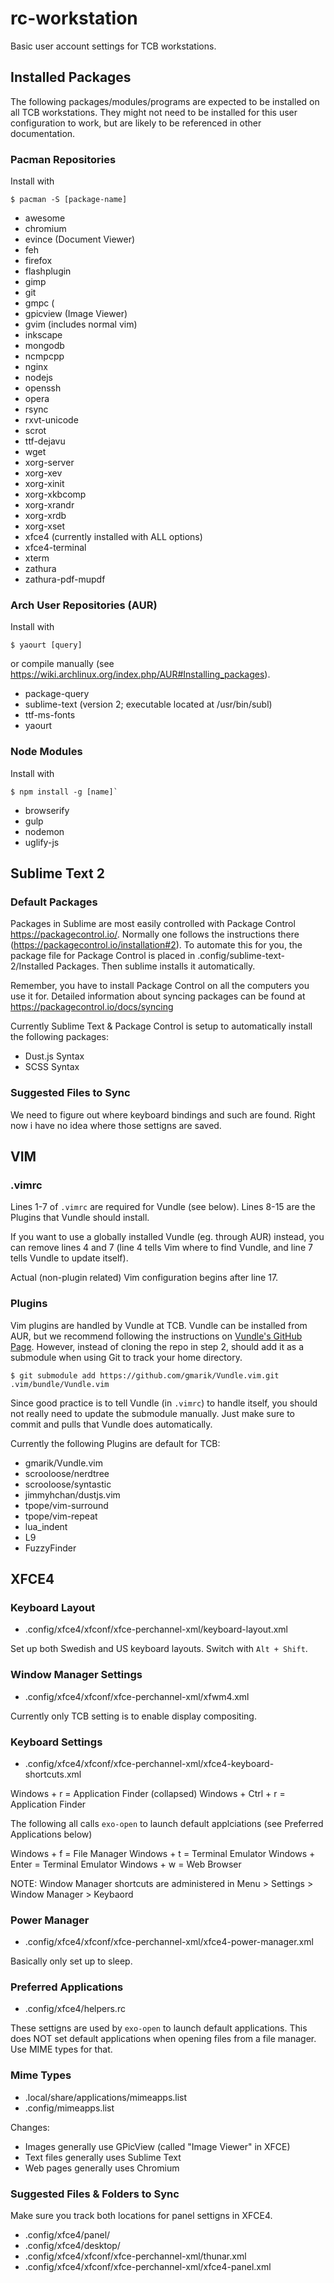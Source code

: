 rc-workstation
==============
Basic user account settings for TCB workstations.

## Installed Packages

The following packages/modules/programs are expected to be installed on all TCB
workstations. They might not need to be installed for this user configuration
to work, but are likely to be referenced in other documentation.

### Pacman Repositories

Install with

```
$ pacman -S [package-name] 
```

- awesome
- chromium
- evince (Document Viewer)
- feh
- firefox
- flashplugin
- gimp
- git
- gmpc (
- gpicview (Image Viewer)
- gvim (includes normal vim)
- inkscape
- mongodb
- ncmpcpp
- nginx
- nodejs
- openssh
- opera
- rsync
- rxvt-unicode
- scrot
- ttf-dejavu
- wget
- xorg-server
- xorg-xev
- xorg-xinit
- xorg-xkbcomp
- xorg-xrandr
- xorg-xrdb
- xorg-xset
- xfce4 (currently installed with ALL options)
- xfce4-terminal
- xterm
- zathura
- zathura-pdf-mupdf

### Arch User Repositories (AUR)

Install with

```
$ yaourt [query]
```

or compile manually (see
<https://wiki.archlinux.org/index.php/AUR#Installing_packages>).

- package-query
- sublime-text (version 2; executable located at /usr/bin/subl)
- ttf-ms-fonts
- yaourt

### Node Modules

Install with 
```
$ npm install -g [name]`
```

- browserify
- gulp
- nodemon
- uglify-js

## Sublime Text 2

### Default Packages

Packages in Sublime are most easily controlled with Package Control
<https://packagecontrol.io/>. Normally one follows the instructions there
(<https://packagecontrol.io/installation#2>). To automate this for you, the
package file for Package Control is placed in .config/sublime-text-2/Installed
Packages. Then sublime installs it automatically.

Remember, you have to install Package Control on all the computers you use it
for.  Detailed information about syncing packages can be found at
<https://packagecontrol.io/docs/syncing>

Currently Sublime Text & Package Control is setup to automatically install the
following packages:

- Dust.js Syntax
- SCSS Syntax

### Suggested Files to Sync

We need to figure out where keyboard bindings and such are found. Right now i
have no idea where those settigns are saved.

## VIM

### .vimrc

Lines 1-7 of `.vimrc` are required for Vundle (see below). Lines 8-15
are the Plugins that Vundle should install.

If you want to use a globally installed Vundle (eg. through AUR) instead,
you can remove lines 4 and 7 (line 4 tells Vim where to find Vundle, and
line 7 tells Vundle to update itself).

Actual (non-plugin related) Vim configuration begins after line 17.

### Plugins

Vim plugins are handled by Vundle at TCB. Vundle can be installed from AUR,
but we recommend following the instructions on [Vundle's GitHub
Page](https://github.com/gmarik/Vundle.vim#quick-start). However, instead
of cloning the repo in step 2, should add it as a submodule when using
Git to track your home directory.
```
$ git submodule add https://github.com/gmarik/Vundle.vim.git .vim/bundle/Vundle.vim
```

Since good practice is to tell Vundle (in `.vimrc`) to handle itself, you should
not really need to update the submodule manually. Just make sure to commit
and pulls that Vundle does automatically.

Currently the following Plugins are default for TCB:

- gmarik/Vundle.vim
- scrooloose/nerdtree
- scrooloose/syntastic
- jimmyhchan/dustjs.vim
- tpope/vim-surround
- tpope/vim-repeat
- lua_indent
- L9
- FuzzyFinder


## XFCE4

### Keyboard Layout

- .config/xfce4/xfconf/xfce-perchannel-xml/keyboard-layout.xml

Set up both Swedish and US keyboard layouts. Switch with `Alt + Shift`.

### Window Manager Settings

- .config/xfce4/xfconf/xfce-perchannel-xml/xfwm4.xml

Currently only TCB setting is to enable display compositing.

### Keyboard Settings

- .config/xfce4/xfconf/xfce-perchannel-xml/xfce4-keyboard-shortcuts.xml

Windows + r = Application Finder (collapsed)
Windows + Ctrl + r = Application Finder


The following all calls `exo-open` to launch default applciations (see
Preferred Applications below)

Windows + f = File Manager
Windows + t = Terminal Emulator
Windows + Enter = Terminal Emulator
Windows + w = Web Browser

NOTE: Window Manager shortcuts are administered in Menu > Settings > Window Manager > Keybaord

### Power Manager

- .config/xfce4/xfconf/xfce-perchannel-xml/xfce4-power-manager.xml

Basically only set up to sleep.

### Preferred Applications 

- .config/xfce4/helpers.rc

These settigns are used by `exo-open` to launch default applications. This does
NOT set default applications when opening files from a file manager. Use MIME
types for that.

### Mime Types

- .local/share/applications/mimeapps.list
- .config/mimeapps.list

Changes:

- Images generally use GPicView (called "Image Viewer" in XFCE)
- Text files generally uses Sublime Text
- Web pages generally uses Chromium


### Suggested Files & Folders to Sync

Make sure you track both locations for panel settigns in XFCE4.

- .config/xfce4/panel/
- .config/xfce4/desktop/
- .config/xfce4/xfconf/xfce-perchannel-xml/thunar.xml
- .config/xfce4/xfconf/xfce-perchannel-xml/xfce4-panel.xml
